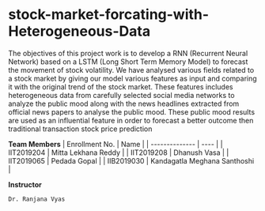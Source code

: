 # stock-market-forcating-with-Heterogeneous-Data

The objectives of this project work is to develop
a RNN (Recurrent Neural Network) based on a LSTM (Long
Short Term Memory Model) to forecast the movement of stock
volatility. We have analysed various fields related to a stock
market by giving our model various features as input and
comparing it with the original trend of the stock market. These
features includes heterogeneous data from carefully selected
social media networks to analyze the public mood along with the
news headlines extracted from official news papers to analyse the
public mood. These public mood results are used as an influential
feature in order to forecast a better outcome then traditional
transaction stock price prediction

**Team Members**
|   Enrollment No.  |   Name   | 
|   --------------  |   ----   | 
|    IIT2019204  |   Mitta Lekhana Reddy |
|    IIT2019208  |   Dhanush Vasa | 
|    IIT2019065  |   Pedada Gopal |
|    IIB2019030  |   Kandagatla Meghana Santhoshi |

**Instructor**
```
Dr. Ranjana Vyas
```
